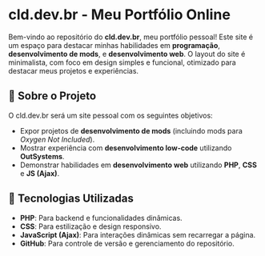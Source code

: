 # cld.dev.br - Meu Portfólio Online

Bem-vindo ao repositório do **cld.dev.br**, meu portfólio pessoal! Este site é um espaço para destacar minhas habilidades em **programação**, **desenvolvimento de mods**, e **desenvolvimento web**. O layout do site é minimalista, com foco em design simples e funcional, otimizado para destacar meus projetos e experiências.

## 🚀 Sobre o Projeto

O cld.dev.br será um site pessoal com os seguintes objetivos:
- Expor projetos de **desenvolvimento de mods** (incluindo mods para *Oxygen Not Included*).
- Mostrar experiência com **desenvolvimento low-code** utilizando **OutSystems**.
- Demonstrar habilidades em **desenvolvimento web** utilizando **PHP**, **CSS** e **JS (Ajax)**.

## 🔧 Tecnologias Utilizadas

- **PHP**: Para backend e funcionalidades dinâmicas.
- **CSS**: Para estilização e design responsivo.
- **JavaScript (Ajax)**: Para interações dinâmicas sem recarregar a página.
- **GitHub**: Para controle de versão e gerenciamento do repositório.